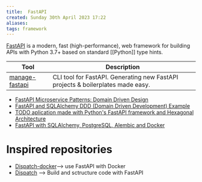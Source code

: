 ```yaml
---
title:  FastAPI
created: Sunday 30th April 2023 17:22
aliases: 
tags: framework
---
```


[FastAPI](https://fastapi.tiangolo.com/) is a modern, fast (high-performance), web framework for building APIs with Python 3.7+ based on standard [[Python]] type hints.

| Tool                                                | Description                                              |
| --------------------------------------------------- | -------------------------------------------------------- |
| [manage-fastapi](https://github.com/ycd/manage-fastapi) | CLI tool for FastAPI. Generating new FastAPI projects & boilerplates made easy. |


- [FastAPI Microservice Patterns: Domain Driven Design](https://python.plainenglish.io/fastapi-microservice-patterns-domain-driven-design-e99f6f475691)
- [FastAPI and SQLAlchemy DDD (Domain Driven Development) Example](https://github.com/NEONKID/fastapi-ddd-example/tree/b6652bf5d0a61f693ce0ffb947e1e8cb331bd35c)
- [TODO aplication made with Python's FastAPI framework and Hexagonal Architecture](https://github.com/GArmane/python-fastapi-hex-todo)
- [FastAPI with SQLAlchemy, PostgreSQL, Alembic and Docker](https://ahmed-nafies.medium.com/tutorial-fastapi-sqlalchemy-postgresql-alembic-and-docker-part-2-asynchronous-version-8a339ce97e6d)

# Inspired repositories

- [Dispatch-docker](https://github.com/Netflix/dispatch-docker )--> use FastAPI with Docker
- [Dispatch](https://github.com/Netflix/dispatch) --> Build and sctructure code with FastAPI
